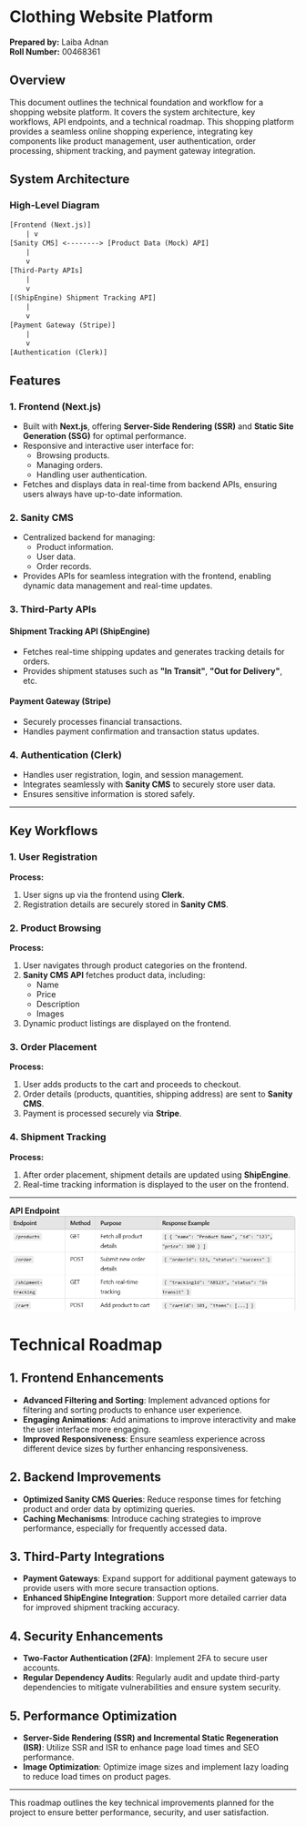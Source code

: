 # Clothing Website Platform  
**Prepared by:**  Laiba Adnan  
**Roll Number:** 00468361  

## Overview  
This document outlines the technical foundation and workflow for a shopping website platform. It covers the system architecture, key workflows, API endpoints, and a technical roadmap. This shopping platform provides a seamless online shopping experience, integrating key components like product management, user authentication, order processing, shipment tracking, and payment gateway integration.

## System Architecture

### High-Level Diagram
```
[Frontend (Next.js)]  
    | v  
[Sanity CMS] <--------> [Product Data (Mock) API]  
    |  
    v  
[Third-Party APIs]  
    |  
    v  
[(ShipEngine) Shipment Tracking API]  
    |  
    v  
[Payment Gateway (Stripe)]  
    |  
    v  
[Authentication (Clerk)]  
```

## Features

### 1. Frontend (Next.js)
- Built with **Next.js**, offering **Server-Side Rendering (SSR)** and **Static Site Generation (SSG)** for optimal performance.
- Responsive and interactive user interface for:
  - Browsing products.
  - Managing orders.
  - Handling user authentication.
- Fetches and displays data in real-time from backend APIs, ensuring users always have up-to-date information.

### 2. Sanity CMS
- Centralized backend for managing:
  - Product information.
  - User data.
  - Order records.
- Provides APIs for seamless integration with the frontend, enabling dynamic data management and real-time updates.

### 3. Third-Party APIs
#### Shipment Tracking API (ShipEngine)
- Fetches real-time shipping updates and generates tracking details for orders.
- Provides shipment statuses such as **"In Transit"**, **"Out for Delivery"**, etc.

#### Payment Gateway (Stripe)
- Securely processes financial transactions.
- Handles payment confirmation and transaction status updates.

### 4. Authentication (Clerk)
- Handles user registration, login, and session management.
- Integrates seamlessly with **Sanity CMS** to securely store user data.
- Ensures sensitive information is stored safely.

---

## Key Workflows

### 1. User Registration
**Process:**
1. User signs up via the frontend using **Clerk**.
2. Registration details are securely stored in **Sanity CMS**.

### 2. Product Browsing
**Process:**
1. User navigates through product categories on the frontend.
2. **Sanity CMS API** fetches product data, including:
   - Name
   - Price
   - Description
   - Images
3. Dynamic product listings are displayed on the frontend.

### 3. Order Placement
**Process:**
1. User adds products to the cart and proceeds to checkout.
2. Order details (products, quantities, shipping address) are sent to **Sanity CMS**.
3. Payment is processed securely via **Stripe**.

### 4. Shipment Tracking
**Process:**
1. After order placement, shipment details are updated using **ShipEngine**.
2. Real-time tracking information is displayed to the user on the frontend.

---

**API Endpoint**  
![Sanity Types](/public/Screenshot%20(84).png)  

# Technical Roadmap

## 1. Frontend Enhancements
- **Advanced Filtering and Sorting**: Implement advanced options for filtering and sorting products to enhance user experience.
- **Engaging Animations**: Add animations to improve interactivity and make the user interface more engaging.
- **Improved Responsiveness**: Ensure seamless experience across different device sizes by further enhancing responsiveness.

## 2. Backend Improvements
- **Optimized Sanity CMS Queries**: Reduce response times for fetching product and order data by optimizing queries.
- **Caching Mechanisms**: Introduce caching strategies to improve performance, especially for frequently accessed data.

## 3. Third-Party Integrations
- **Payment Gateways**: Expand support for additional payment gateways to provide users with more secure transaction options.
- **Enhanced ShipEngine Integration**: Support more detailed carrier data for improved shipment tracking accuracy.

## 4. Security Enhancements
- **Two-Factor Authentication (2FA)**: Implement 2FA to secure user accounts.
- **Regular Dependency Audits**: Regularly audit and update third-party dependencies to mitigate vulnerabilities and ensure system security.

## 5. Performance Optimization
- **Server-Side Rendering (SSR) and Incremental Static Regeneration (ISR)**: Utilize SSR and ISR to enhance page load times and SEO performance.
- **Image Optimization**: Optimize image sizes and implement lazy loading to reduce load times on product pages.

---

This roadmap outlines the key technical improvements planned for the project to ensure better performance, security, and user satisfaction.

